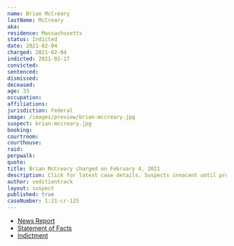 ```yaml
---
name: Brian McCreary
lastName: McCreary
aka:
residence: Massachusetts
status: Indicted
date: 2021-02-04
charged: 2021-02-04
indicted: 2021-02-17
convicted: 
sentenced: 
dismissed: 
deceased:
age: 33
occupation:
affiliations:
jurisdiction: Federal
image: /images/preview/brian-mccreary.jpg
suspect: brian-mccreary.jpg
booking:
courtroom:
courthouse:
raid:
perpwalk:
quote:
title: Brian McCreary charged on February 4, 2021
description: Click for latest case details. Suspects innocent until proven guilty.
author: seditiontrack
layout: suspect
published: true
caseNumber: 1:21-cr-125
---
```

- [News Report](https://www.berkshireeagle.com/news/local/i-love-our-country-north-adams-man-explains-why-he-documented-riot-from-inside-capitol/article_357939b6-67c1-11eb-a153-878373b1ff53.html)
- [Statement of Facts](https://www.justice.gov/usao-dc/case-multi-defendant/file/1371451/download)
- [Indictment](https://extremism.gwu.edu/sites/g/files/zaxdzs2191/f/McCreary%20Indictment.pdf)
